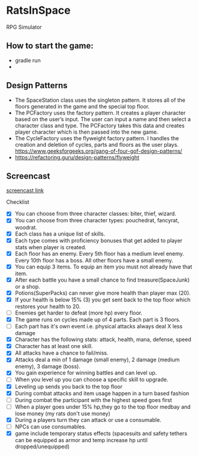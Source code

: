 # RatsInSpace
RPG Simulator

## How to start the game:
- gradle run
- 
## Design Patterns
- The SpaceStation class uses the singleton pattern. It stores all of the floors generated in the game and the special top floor.
- The PCFactory uses the factory pattern. It creates a player character based on the user’s input. The user can input a name and then select a character class and type. The PCFactory takes this data and creates player character which is then passed into the new game.
- The CycleFactory uses the flyweight factory pattern. I handles the creation and deletion of cycles, parts and floors as the user plays.
  https://www.geeksforgeeks.org/gang-of-four-gof-design-patterns/
- https://refactoring.guru/design-patterns/flyweight
## Screencast
[screencast link](https://www.youtube.com/watch?v=Kkpm0Jeq6F4)

Checklist
- [x] You can choose from three character classes: biter, thief, wizard.
- [x] You can choose from three character types: pouchedrat, fancyrat, woodrat.
- [x] Each class has a unique list of skills.
- [x] Each type comes with proficiency bonuses that get added to player stats when player is created.
- [x] Each floor has an enemy. Every 5th floor has a medium level enemy. Every 10th floor has a boss. All other floors have a small enemy.
- [x] You can equip 3 items. To equip an item you must not already have that item.
- [x] After each battle you have a small chance to find treasure(SpaceJunk) or a shop.
- [x] Potions(SuperPacks) can never give more health than player max (20).
- [x] If your health is below 15% (3) you get sent back to the top floor which restores your health to 20.
- [ ] Enemies get harder to defeat (more hp) every floor.
- [x] The game runs on cycles made up of 4 parts. Each part is 3 floors.
- [ ] Each part has it's own event i.e. physical attacks always deal X less damage
- [x] Character has the following stats: attack, health, mana, defense, speed
- [x] Character has at least one skill.
- [x] All attacks have a chance to fail/miss.
- [x] Attacks deal a min of 1 damage (small enemy), 2 damage (medium enemy), 3 damage (boss).
- [x] You gain experience for winning battles and can level up.
- [ ] When you level up  you can choose a specific skill to upgrade. 
- [x] Leveling up sends you back to the top floor
- [x] During combat attacks and item usage happen in a turn based fashion
- [ ] During combat the participant with the highest speed goes first
- [ ] When a player goes under 15% hp,they go to the top floor medbay and lose money (my rats don't use money)
- [x] During a players turn they can attack or use a consumable.
- [ ] NPCs can use consumables.
- [x] game include temporary status effects (spacesuits and safety tethers can be equipped as armor and temp increase hp until dropped/unequipped)